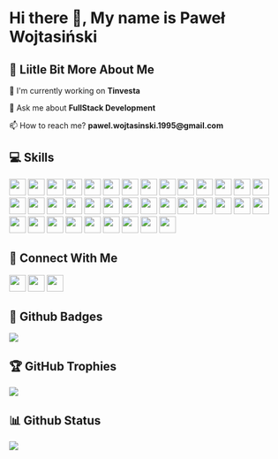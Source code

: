 # Hi there 👋, My name is Paweł Wojtasiński

## 💫 Liitle Bit More About Me
<p>🔭 I'm currently working on <b>Tinvesta</b></p>
<p>💬 Ask me about <b>FullStack Development</b></p>
<p>📫 How to reach me? <b>pawel.wojtasinski.1995@gmail.com</b></p>

## 💻 Skills
<p>
<img src="https://img.shields.io/badge/javascript-%23323330.svg?style=for-the-badge&logo=javascript&logoColor=%23F7DF1E" style="margin-bottom: 4px;" height="30px">
<img src="https://img.shields.io/badge/typescript-%23007ACC.svg?style=for-the-badge&logo=typescript&logoColor=white" style="margin-bottom: 4px;" height="30px">
<img src="https://img.shields.io/badge/html5-%23E34F26.svg?style=for-the-badge&logo=html5&logoColor=white" style="margin-bottom: 4px;" height="30px">
<img src="https://img.shields.io/badge/css3-%231572B6.svg?style=for-the-badge&logo=css3&logoColor=white" style="margin-bottom: 4px;" height="30px">
<img src="https://img.shields.io/badge/Sass-CC6699?style=for-the-badge&logo=sass&logoColor=white" style="margin-bottom: 4px;" height="30px">
<img src="https://img.shields.io/badge/styled--components-DB7093?style=for-the-badge&logo=styled-components&logoColor=white" style="margin-bottom: 4px;" height="30px">
<img src="https://img.shields.io/badge/react-%2320232a.svg?style=for-the-badge&logo=react&logoColor=%2361DAFB" style="margin-bottom: 4px;" height="30px">
<img src="https://img.shields.io/badge/next.js-20232A?style=for-the-badge&logo=next.js&logoColor=61DAFB" style="margin-bottom: 4px;" height="30px">
<img src="https://img.shields.io/badge/Gatsby-663399?style=for-the-badge&logo=gatsby&logoColor=white" style="margin-bottom: 4px;" height="30px">
<img src="https://img.shields.io/badge/tailwindcss-%2338B2AC.svg?style=for-the-badge&logo=tailwind-css&logoColor=white" style="margin-bottom: 4px;" height="30px">
<img src="https://img.shields.io/badge/MUI-%230081CB.svg?style=for-the-badge&logo=mui&logoColor=white" style="margin-bottom: 4px;" height="30px">
<img src="https://img.shields.io/badge/svelte-%23f1413d.svg?style=for-the-badge&logo=svelte&logoColor=white" style="margin-bottom: 4px;" height="30px">
<img src="https://img.shields.io/badge/node.js-6DA55F?style=for-the-badge&logo=node.js&logoColor=white" style="margin-bottom: 4px;" height="30px">
<img src="https://img.shields.io/badge/express.js-%23404d59.svg?style=for-the-badge&logo=express&logoColor=%2361DAFB" style="margin-bottom: 4px;" height="30px">
<img src="https://img.shields.io/badge/git-%23F05033.svg?style=for-the-badge&logo=git&logoColor=white" style="margin-bottom: 4px;" height="30px">
<img src="https://img.shields.io/badge/GitHub-100000?style=for-the-badge&logo=github&logoColor=white" style="margin-bottom: 4px;" height="30px">
<img src="https://img.shields.io/badge/MySQL-00000F?style=for-the-badge&logo=mysql&logoColor=white" style="margin-bottom: 4px;" height="30px">
<img src="https://img.shields.io/badge/PostgreSQL-316192?style=for-the-badge&logo=postgresql&logoColor=white" style="margin-bottom: 4px;" height="30px">
<img src="https://img.shields.io/badge/Jest-323330?style=for-the-badge&logo=Jest&logoColor=white" style="margin-bottom: 4px;" height="30px">
<img src="https://img.shields.io/badge/testing%20library-323330?style=for-the-badge&logo=testing-library&logoColor=red" style="margin-bottom: 4px;" height="30px">
<img src="https://img.shields.io/badge/Stripe-626CD9?style=for-the-badge&logo=Stripe&logoColor=white" style="margin-bottom: 4px;" height="30px">
<img src="https://img.shields.io/badge/Azure_DevOps-0078D7?style=for-the-badge&logo=azure-devops&logoColor=white" style="margin-bottom: 4px;" height="30px">
<img src="https://img.shields.io/badge/Azure_Functions-0062AD?style=for-the-badge&logo=azure-functions&logoColor=white" style="margin-bottom: 4px;" height="30px">
<img src="https://img.shields.io/badge/Cloudflare-F38020?style=for-the-badge&logo=Cloudflare&logoColor=white" style="margin-bottom: 4px;" height="30px">
<img src="https://img.shields.io/badge/GitHub_Actions-2088FF?style=for-the-badge&logo=github-actions&logoColor=white" style="margin-bottom: 4px;" height="30px">
<img src="https://img.shields.io/badge/Heroku-430098?style=for-the-badge&logo=heroku&logoColor=white" style="margin-bottom: 4px;" height="30px">
<img src="https://img.shields.io/badge/microsoft%20azure-0089D6?style=for-the-badge&logo=microsoft-azure&logoColor=white" style="margin-bottom: 4px;" height="30px">
<img src="https://img.shields.io/badge/Vercel-000000?style=for-the-badge&logo=vercel&logoColor=white" style="margin-bottom: 4px;" height="30px">
<img src="https://img.shields.io/badge/Supabase-181818?style=for-the-badge&logo=supabase&logoColor=white" style="margin-bottom: 4px;" height="30px">
<img src="https://img.shields.io/badge/eslint-3A33D1?style=for-the-badge&logo=eslint&logoColor=white" style="margin-bottom: 4px;" height="30px">
<img src="https://img.shields.io/badge/prettier-1A2C34?style=for-the-badge&logo=prettier&logoColor=F7BA3E" style="margin-bottom: 4px;" height="30px">
<img src="https://img.shields.io/badge/stylelint-000?style=for-the-badge&logo=stylelint&logoColor=white" style="margin-bottom: 4px;" height="30px">
<img src="https://img.shields.io/badge/Capacitor-119EFF?style=for-the-badge&logo=Capacitor&logoColor=white" style="margin-bottom: 4px;" height="30px">
<img src="https://img.shields.io/badge/Ionic-3880FF?style=for-the-badge&logo=ionic&logoColor=white" style="margin-bottom: 4px;" height="30px">
<img src="https://img.shields.io/badge/Miro-050038?style=for-the-badge&logo=Miro&logoColor=white" style="margin-bottom: 4px;" height="30px">
<img src="https://img.shields.io/badge/Prisma-3982CE?style=for-the-badge&logo=Prisma&logoColor=white" style="margin-bottom: 4px;" height="30px">
<img src="https://img.shields.io/badge/Jira-0052CC?style=for-the-badge&logo=Jira&logoColor=white" style="margin-bottom: 4px;" height="30px">
</p>

## 👥 Connect With Me
<p>
<a href="https://linkedin.com/in/pwojtasinski"><img src="https://img.shields.io/badge/linkedin-%230077B5.svg?style=for-the-badge&logo=linkedin&logoColor=white" style="margin-bottom: 4px;" height="30px" target="_blank"></a>
<a href="https://twitter.com/WojtasinskiPawe"><img src="https://img.shields.io/badge/Twitter-%231DA1F2.svg?style=for-the-badge&logo=Twitter&logoColor=white" style="margin-bottom: 4px;" height="30px" target="_blank"></a>
<a href="https://medium.com/@pawelwojtasinski"><img src="https://img.shields.io/badge/Medium-12100E?style=for-the-badge&logo=medium&logoColor=white" style="margin-bottom: 4px;" height="30px" target="_blank"></a>
</p>

## 🌟 Github Badges
<p><img src="https://github-readme-stats.vercel.app/api/top-langs/?username=playerony&layout=compact"></p>

## 🏆 GitHub Trophies
<p><img src="https://github-profile-trophy.vercel.app/?username=playerony"></p>

## 📊 Github Status
<p><img src="https://github-readme-streak-stats.herokuapp.com/?user=playerony"></p>
